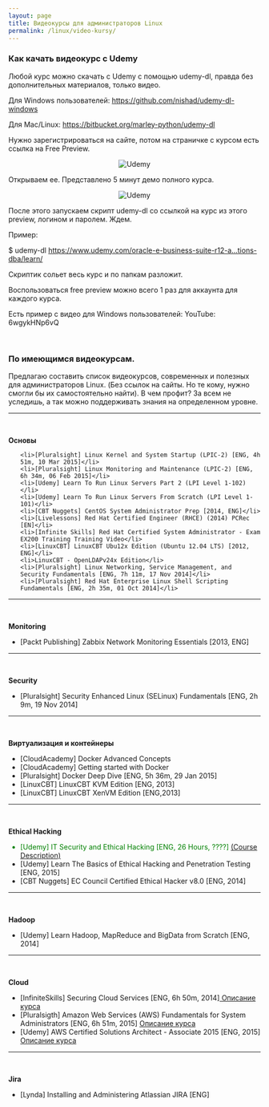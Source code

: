 ```yaml
---
layout: page
title: Видеокурсы для администраторов Linux
permalink: /linux/video-kursy/
---
```




### Как качать видеокурс с Udemy


Любой курс можно скачать с Udemy с помощью udemy-dl, правда без дополнительных материалов, только видео.

Для Windows пользователей:
https://github.com/nishad/udemy-dl-windows

Для Mac/Linux:
https://bitbucket.org/marley-python/udemy-dl

Нужно зарегистрироваться на сайте, потом на страничке с курсом есть ссылка на Free Preview.


<div align="center">
	<img src="http://storage3.static.itmages.ru/i/15/0807/h_1438952842_8293591_cdc9a56b3b.png" alt="Udemy" border="0" />
</div>



Открываем ее. Представлено 5 минут демо полного курса.

<div align="center">
	<img src="http://storage2.static.itmages.ru/i/15/0807/h_1438952889_8011419_0e5ca4012e.png" alt="Udemy" border="0" />
</div>


После этого запускаем скрипт udemy-dl со ссылкой на курс из этого preview, логином и паролем. Ждем.

Пример:

$ udemy-dl https://www.udemy.com/oracle-e-business-suite-r12-a...tions-dba/learn/

Скриптик сольет весь курс и по папкам разложит.

Воспользоваться free preview можно всего 1 раз для аккаунта для каждого курса.

Есть пример с видео для Windows пользователей:
YouTube: 6wgykHNp6vQ

<br/>

### По имеющимся видеокурсам.

Предлагаю составить список видеокурсов, современных и полезных для администраторов Linux. (Без ссылок на сайты. Но те кому, нужно смогли бы их самостоятельно найти). В чем профит? За всем не уследишь, а так можно поддерживать знания на определенном уровне.

___

<br/>

**Основы**

<ul>


    <li>[Pluralsight] Linux Kernel and System Startup (LPIC-2) [ENG, 4h 51m, 10 Mar 2015]</li>
    <li>[Pluralsight] Linux Monitoring and Maintenance (LPIC-2) [ENG, 6h 34m, 06 Feb 2015]</li>
    <li>[Udemy] Learn To Run Linux Servers Part 2 (LPI Level 1-102)</li>
    <li>[Udemy] Learn To Run Linux Servers From Scratch (LPI Level 1-101)</li>
    <li>[CBT Nuggets] CentOS System Administrator Prep [2014, ENG]</li>
    <li>[Livelessons] Red Hat Certified Engineer (RHCE) (2014) PCRec [EN]</li>
    <li>[Infinite Skills] Red Hat Certified System Administrator - Exam EX200 Training Training Video</li>
    <li>[LinuxCBT] LinuxCBT Ubu12x Edition (Ubuntu 12.04 LTS) [2012, ENG]</li>
    <li>LinuxCBT - OpenLDAPv24x Edition</li>
    <li>[Pluralsight] Linux Networking, Service Management, and Security Fundamentals [ENG, 7h 11m, 17 Nov 2014]</li>
    <li>[Pluralsight] Red Hat Enterprise Linux Shell Scripting Fundamentals [ENG, 2h 35m, 01 Oct 2014]</li>
</ul>

___

<br/>

**Monitoring**

<ul>
    <li>[Packt Publishing] Zabbix Network Monitoring Essentials [2013, ENG]</li>
</ul>

___

<br/>

**Security**

<ul>
    <li>[Pluralsight] Security Enhanced Linux (SELinux) Fundamentals [ENG, 2h 9m, 19 Nov 2014]</li>
</ul>

___

<br/>

**Виртуализация и контейнеры**

<ul>
    <li>[CloudAcademy] Docker Advanced Concepts</li>
    <li>[CloudAcademy] Getting started with Docker</li>
    <li>[Pluralsight] Docker Deep Dive [ENG, 5h 36m, 29 Jan 2015]</li>
    <li>[LinuxCBT] LinuxCBT KVM Edition [ENG, 2013]</li>
    <li>[LinuxCBT] LinuxCBT XenVM Edition [ENG,2013]</li>
</ul>

___

<br/>

**Ethical Hacking**

<ul>
<li style="color:green">[Udemy] IT Security and Ethical Hacking [ENG, 26 Hours, ????] <a href="https://www.udemy.com/it-security-and-ethical-hacking/" rel="nofollow">(Course Description)</a></li>
    <li>[Udemy] Learn The Basics of Ethical Hacking and Penetration Testing [ENG, 2015]</li>
    <li>[CBT Nuggets] EC Council Certified Ethical Hacker v8.0 [ENG, 2014]</li>
</ul>


___

<br/>

**Hadoop**

<ul>
    <li>[Udemy] Learn Hadoop, MapReduce and BigData from Scratch [ENG, 2014]</li>
</ul>


___

<br/>

**Cloud**

<ul>
    <li>[InfiniteSkills] Securing Cloud Services [ENG, 6h 50m, 2014]<a href="http://www.infiniteskills.com/training/securing-cloud-services.html" rel="nofollow"> Описание курса</a></li>
    <li>[Pluralsigth] Amazon Web Services (AWS) Fundamentals for System Administrators [ENG, 6h 51m, 2015] <a href="http://www.pluralsight.com/courses/aws-system-admin-fundamentals" rel="nofollow"> Описание курса</a></li>
    <li>[Udemy] AWS Certified Solutions Architect - Associate 2015 [ENG, 2015] <a href="https://www.udemy.com/aws-certified-solutions-architect-associate-level-2014/" rel="nofollow"> Описание курса</a></li>
</ul>

___

<br/>

**Jira**

<ul>
    <li>[Lynda] Installing and Administering Atlassian JIRA [ENG]</li>
</ul>
